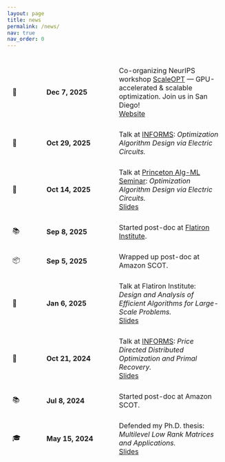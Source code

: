 ```yaml
---
layout: page
title: news
permalink: /news/
nav: true
nav_order: 0
---
```







<table style="border-collapse: separate; border-spacing: 0.25em 1.4em;">
	<tr>
		<td>🚀</td>
		<td></td>
		<td></td>
		<td><b>Dec&nbsp;7,&nbsp;2025</b></td>
		<td></td>
		<td></td>
		<td>Co-organizing NeurIPS workshop <a href="https://www.cvxgrp.org/scaleopt/">ScaleOPT</a> — GPU-accelerated & scalable optimization. Join us in San Diego!
        <br/><a href="https://www.cvxgrp.org/scaleopt/" class="btn btn-sm z-depth-0" role="button">Website</a></td>
	</tr>
	<tr>
		<td>🎤</td>
		<td></td>
		<td></td>
		<td><b>Oct&nbsp;29,&nbsp;2025</b></td>
		<td></td>
		<td></td>
		<td>Talk at <a href="https://submissions.mirasmart.com/InformsAnnual2025/Itinerary/PresentationDetail.aspx?evdid=2608">INFORMS</a>: <em>Optimization Algorithm Design via Electric Circuits.</em></td>
	</tr>
	<tr>
		<td>🎤</td>
		<td></td>
		<td></td>
		<td><b>Oct&nbsp;14,&nbsp;2025</b></td>
		<td></td>
		<td></td>
		<td>Talk at <a href="https://princeton-alg-ml.github.io">Princeton Alg-ML Seminar</a>: <em>Optimization Algorithm Design via Electric Circuits.</em><br/><a href="../assets/pdf/talk_circuits_25.pdf" class="btn btn-sm z-depth-0" role="button">Slides</a></td>
	</tr>
	<tr>
		<td>📚</td>
		<td></td>
		<td></td>
		<td><b>Sep&nbsp;8,&nbsp;2025</b></td>
		<td></td>
		<td></td>
		<td>Started post-doc at <a href="https://www.simonsfoundation.org/flatiron/center-for-computational-mathematics/">Flatiron Institute</a>.</td>
	</tr>
	<tr>
		<td>📦</td>
		<td></td>
		<td></td>
		<td><b>Sep&nbsp;5,&nbsp;2025</b></td>
		<td></td>
		<td></td>
		<td>Wrapped up post-doc at Amazon SCOT.</td>
	</tr>
	<tr>
		<td>🎤</td>
		<td></td>
		<td></td>
		<td><b>Jan&nbsp;6,&nbsp;2025</b></td>
		<td></td>
		<td></td>
		<td>Talk at Flatiron Institute: <em>Design and Analysis of Efficient Algorithms for Large-Scale Problems.</em><br/><a href="../assets/pdf/talk_flatiron_25.pdf" class="btn btn-sm z-depth-0" role="button">Slides</a></td>
	</tr>
	<tr>
		<td>🎤</td>
		<td></td>
		<td></td>
		<td><b>Oct&nbsp;21,&nbsp;2024</b></td>
		<td></td>
		<td></td>
		<td>Talk at <a href="https://submissions.mirasmart.com/InformsAnnual2024/Itinerary/PresentationDetail.aspx?evdid=8500">INFORMS</a>: <em>Price Directed Distributed Optimization and Primal Recovery.</em><br/><a href="../assets/pdf/talk_informs_24.pdf" class="btn btn-sm z-depth-0" role="button">Slides</a></td>
	</tr>
	<tr>
		<td>📚</td>
		<td></td>
		<td></td>
		<td><b>Jul&nbsp;8,&nbsp;2024</b></td>
		<td></td>
		<td></td>
		<td>Started post-doc at Amazon SCOT.</td>
	</tr>
	<tr>
		<td>🎓</td>
		<td></td>
		<td></td>
		<td><b>May&nbsp;15,&nbsp;2024</b></td>
		<td></td>
		<td></td>
		<td>Defended my Ph.D. thesis: <em>Multilevel Low Rank Matrices and Applications.</em><br/><a href="../assets/pdf/mlr_defense.pdf" class="btn btn-sm z-depth-0" role="button">Slides</a></td>
	</tr>
</table>
